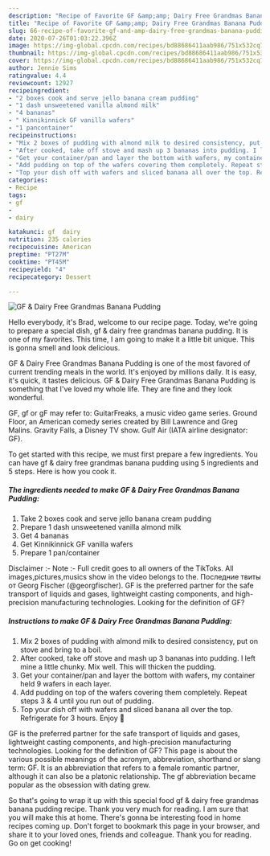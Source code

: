 ```yaml
---
description: "Recipe of Favorite GF &amp;amp; Dairy Free Grandmas Banana Pudding"
title: "Recipe of Favorite GF &amp;amp; Dairy Free Grandmas Banana Pudding"
slug: 66-recipe-of-favorite-gf-and-amp-dairy-free-grandmas-banana-pudding
date: 2020-07-26T01:03:22.396Z
image: https://img-global.cpcdn.com/recipes/bd88686411aab986/751x532cq70/gf-dairy-free-grandmas-banana-pudding-recipe-main-photo.jpg
thumbnail: https://img-global.cpcdn.com/recipes/bd88686411aab986/751x532cq70/gf-dairy-free-grandmas-banana-pudding-recipe-main-photo.jpg
cover: https://img-global.cpcdn.com/recipes/bd88686411aab986/751x532cq70/gf-dairy-free-grandmas-banana-pudding-recipe-main-photo.jpg
author: Jennie Sims
ratingvalue: 4.4
reviewcount: 12927
recipeingredient:
- "2 boxes cook and serve jello banana cream pudding"
- "1 dash unsweetened vanilla almond milk"
- "4 bananas"
- " Kinnikinnick GF vanilla wafers"
- "1 pancontainer"
recipeinstructions:
- "Mix 2 boxes of pudding with almond milk to desired consistency, put on stove and bring to a boil."
- "After cooked, take off stove and mash up 3 bananas into pudding. I left mine a little chunky. Mix well. This will thicken the pudding."
- "Get your container/pan and layer the bottom with wafers, my container held 9 wafers in each layer."
- "Add pudding on top of the wafers covering them completely. Repeat steps 3 &amp; 4 until you run out of pudding."
- "Top your dish off with wafers and sliced banana all over the top. Refrigerate for 3 hours. Enjoy 🌻"
categories:
- Recipe
tags:
- gf
- 
- dairy

katakunci: gf  dairy 
nutrition: 235 calories
recipecuisine: American
preptime: "PT27M"
cooktime: "PT45M"
recipeyield: "4"
recipecategory: Dessert

---
```



![GF &amp; Dairy Free Grandmas Banana Pudding](https://img-global.cpcdn.com/recipes/bd88686411aab986/751x532cq70/gf-dairy-free-grandmas-banana-pudding-recipe-main-photo.jpg)

Hello everybody, it's Brad, welcome to our recipe page. Today, we're going to prepare a special dish, gf &amp; dairy free grandmas banana pudding. It is one of my favorites. This time, I am going to make it a little bit unique. This is gonna smell and look delicious.

GF &amp; Dairy Free Grandmas Banana Pudding is one of the most favored of current trending meals in the world. It's enjoyed by millions daily. It is easy, it's quick, it tastes delicious. GF &amp; Dairy Free Grandmas Banana Pudding is something that I've loved my whole life. They are fine and they look wonderful.

GF, gf or gF may refer to: GuitarFreaks, a music video game series. Ground Floor, an American comedy series created by Bill Lawrence and Greg Malins. Gravity Falls, a Disney TV show. Gulf Air (IATA airline designator: GF).


To get started with this recipe, we must first prepare a few ingredients. You can have gf &amp; dairy free grandmas banana pudding using 5 ingredients and 5 steps. Here is how you cook it.

<!--inarticleads1-->

##### The ingredients needed to make GF &amp; Dairy Free Grandmas Banana Pudding:

1. Take 2 boxes cook and serve jello banana cream pudding
1. Prepare 1 dash unsweetened vanilla almond milk
1. Get 4 bananas
1. Get  Kinnikinnick GF vanilla wafers
1. Prepare 1 pan/container


Disclaimer :- Note :- Full credit goes to all owners of the TikToks. All images,pictures,musics show in the video belongs to the. Последние твиты от Georg Fischer (@georgfischer). GF is the preferred partner for the safe transport of liquids and gases, lightweight casting components, and high-precision manufacturing technologies. Looking for the definition of GF? 

<!--inarticleads2-->

##### Instructions to make GF &amp; Dairy Free Grandmas Banana Pudding:

1. Mix 2 boxes of pudding with almond milk to desired consistency, put on stove and bring to a boil.
1. After cooked, take off stove and mash up 3 bananas into pudding. I left mine a little chunky. Mix well. This will thicken the pudding.
1. Get your container/pan and layer the bottom with wafers, my container held 9 wafers in each layer.
1. Add pudding on top of the wafers covering them completely. Repeat steps 3 &amp; 4 until you run out of pudding.
1. Top your dish off with wafers and sliced banana all over the top. Refrigerate for 3 hours. Enjoy 🌻


GF is the preferred partner for the safe transport of liquids and gases, lightweight casting components, and high-precision manufacturing technologies. Looking for the definition of GF? This page is about the various possible meanings of the acronym, abbreviation, shorthand or slang term: GF. It is an abbreviation that refers to a female romantic partner, although it can also be a platonic relationship. The gf abbreviation became popular as the obsession with dating grew. 

So that's going to wrap it up with this special food gf &amp; dairy free grandmas banana pudding recipe. Thank you very much for reading. I am sure that you will make this at home. There's gonna be interesting food in home recipes coming up. Don't forget to bookmark this page in your browser, and share it to your loved ones, friends and colleague. Thank you for reading. Go on get cooking!
